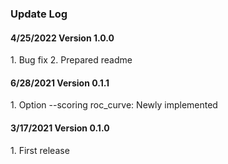 ### Update Log

<h4> 4/25/2022 Version 1.0.0 </h4>
1. Bug fix
2. Prepared readme

<h4> 6/28/2021 Version 0.1.1 </h4>
1. Option --scoring roc_curve: Newly implemented

<h4> 3/17/2021 Version 0.1.0 </h4>
1. First release